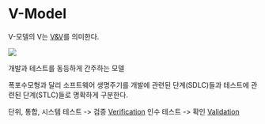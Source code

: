 # V-Model

V-모델의 V는 [V&V](V&V)를 의미한다.

![](https://i.imgur.com/eQqTEHl.png)


개발과 테스트를 동등하게 간주하는 모델

폭포수모형과 달리 소프트웨어 생명주기를 개발에 관련된 단계(SDLC)들과 테스트에 관련된 단계(STLC)들로 명확하게 구분한다. 

단위, 통합, 시스템 테스트 -> 검증 [Verification](Verification)
인수 테스트 -> 확인 [Validation](Validation)
